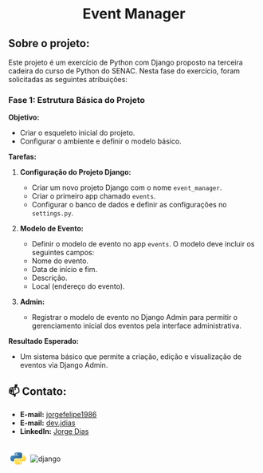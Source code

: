 ﻿# <h1 align="center">Event Manager</h1>

## Sobre o projeto:

Este projeto é um exercício de Python com Django proposto na terceira cadeira do curso de Python do SENAC. Nesta fase do exercício, foram solicitadas as seguintes atribuições:

### Fase 1: Estrutura Básica do Projeto

**Objetivo:**

- Criar o esqueleto inicial do projeto.
- Configurar o ambiente e definir o modelo básico.

**Tarefas:**

1. **Configuração do Projeto Django:**

   - Criar um novo projeto Django com o nome `event_manager`.
   - Criar o primeiro app chamado `events`.
   - Configurar o banco de dados e definir as configurações no `settings.py`.

2. **Modelo de Evento:**

   - Definir o modelo de evento no app `events`. O modelo deve incluir os seguintes campos:
   - Nome do evento.
   - Data de início e fim.
   - Descrição.
   - Local (endereço do evento).

3. **Admin:**

   - Registrar o modelo de evento no Django Admin para permitir o gerenciamento inicial dos eventos pela interface administrativa.

**Resultado Esperado:**
- Um sistema básico que permite a criação, edição e visualização de eventos via Django Admin.


## 📫 Contato:
- **E-mail:** [jorgefelipe1986](mailto:jorgefelipe1986@gmail.com)
- **E-mail:** [dev.jdias](mailto:dev.jdias@gmail.com)
- **LinkedIn:** [Jorge Dias](https://www.linkedin.com/in/jorge-dias-66117629b/)

<div style="display: inline_block"><br>
  <img align="center" alt="Python" height="30" width="40" src="https://raw.githubusercontent.com/devicons/devicon/master/icons/python/python-original.svg">
  <img align="center" alt="django" height="30" width="40" src="https://github.com/devicons/devicon/tree/master/icons/django">
</div>

